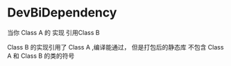 # DevBiDependency

当你 Class A 的 实现 引用Class B 

Class B 的实现引用了 Class A ,编译能通过，
但是打包后的静态库 不包含 Class A 和 Class B 的类的符号




 
